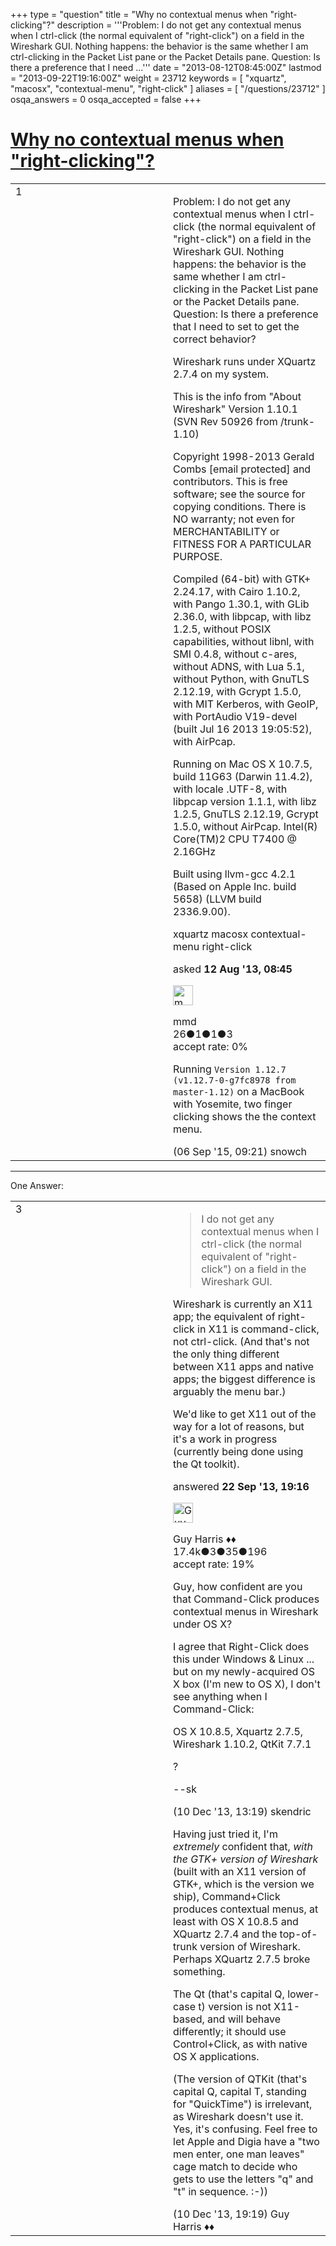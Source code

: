 +++
type = "question"
title = "Why no contextual menus when &quot;right-clicking&quot;?"
description = '''Problem: I do not get any contextual menus when I ctrl-click (the normal equivalent of &quot;right-click&quot;) on a field in the Wireshark GUI. Nothing happens: the behavior is the same whether I am ctrl-clicking in the Packet List pane or the Packet Details pane. Question: Is there a preference that I need ...'''
date = "2013-08-12T08:45:00Z"
lastmod = "2013-09-22T19:16:00Z"
weight = 23712
keywords = [ "xquartz", "macosx", "contextual-menu", "right-click" ]
aliases = [ "/questions/23712" ]
osqa_answers = 0
osqa_accepted = false
+++

<div class="headNormal">

# [Why no contextual menus when "right-clicking"?](/questions/23712/why-no-contextual-menus-when-right-clicking)

</div>

<div id="main-body">

<div id="askform">

<table id="question-table" style="width:100%;"><colgroup><col style="width: 50%" /><col style="width: 50%" /></colgroup><tbody><tr class="odd"><td style="width: 30px; vertical-align: top"><div class="vote-buttons"><div id="post-23712-score" class="post-score" title="current number of votes">1</div><div id="favorite-count" class="favorite-count"></div></div></td><td><div id="item-right"><div class="question-body"><p>Problem: I do not get any contextual menus when I ctrl-click (the normal equivalent of "right-click") on a field in the Wireshark GUI. Nothing happens: the behavior is the same whether I am ctrl-clicking in the Packet List pane or the Packet Details pane. Question: Is there a preference that I need to set to get the correct behavior?</p><p>Wireshark runs under XQuartz 2.7.4 on my system.</p><p>This is the info from "About Wireshark" Version 1.10.1 (SVN Rev 50926 from /trunk-1.10)</p><p>Copyright 1998-2013 Gerald Combs [email protected] and contributors. This is free software; see the source for copying conditions. There is NO warranty; not even for MERCHANTABILITY or FITNESS FOR A PARTICULAR PURPOSE.</p><p>Compiled (64-bit) with GTK+ 2.24.17, with Cairo 1.10.2, with Pango 1.30.1, with GLib 2.36.0, with libpcap, with libz 1.2.5, without POSIX capabilities, without libnl, with SMI 0.4.8, without c-ares, without ADNS, with Lua 5.1, without Python, with GnuTLS 2.12.19, with Gcrypt 1.5.0, with MIT Kerberos, with GeoIP, with PortAudio V19-devel (built Jul 16 2013 19:05:52), with AirPcap.</p><p>Running on Mac OS X 10.7.5, build 11G63 (Darwin 11.4.2), with locale .UTF-8, with libpcap version 1.1.1, with libz 1.2.5, GnuTLS 2.12.19, Gcrypt 1.5.0, without AirPcap. Intel(R) Core(TM)2 CPU T7400 @ 2.16GHz</p><p>Built using llvm-gcc 4.2.1 (Based on Apple Inc. build 5658) (LLVM build 2336.9.00).</p></div><div id="question-tags" class="tags-container tags">xquartz macosx contextual-menu right-click</div><div id="question-controls" class="post-controls"></div><div class="post-update-info-container"><div class="post-update-info post-update-info-user"><p>asked <strong>12 Aug '13, 08:45</strong></p><img src="https://secure.gravatar.com/avatar/6ad809c1810c299c075eb33342e62db3?s=32&amp;d=identicon&amp;r=g" class="gravatar" width="32" height="32" alt="mmd&#39;s gravatar image" /><p>mmd<br />
<span class="score" title="26 reputation points">26</span><span title="1 badges"><span class="badge1">●</span><span class="badgecount">1</span></span><span title="1 badges"><span class="silver">●</span><span class="badgecount">1</span></span><span title="3 badges"><span class="bronze">●</span><span class="badgecount">3</span></span><br />
<span class="accept_rate" title="Rate of the user&#39;s accepted answers">accept rate:</span> <span title="mmd has no accepted answers">0%</span></p></div></div><div id="comments-container-23712" class="comments-container"><span id="45645"></span><div id="comment-45645" class="comment"><div id="post-45645-score" class="comment-score"></div><div class="comment-text"><p>Running <code>Version 1.12.7 (v1.12.7-0-g7fc8978 from master-1.12)</code> on a MacBook with Yosemite, two finger clicking shows the the context menu.</p></div><div id="comment-45645-info" class="comment-info"><span class="comment-age">(06 Sep '15, 09:21)</span> snowch</div></div></div><div id="comment-tools-23712" class="comment-tools"></div><div class="clear"></div><div id="comment-23712-form-container" class="comment-form-container"></div><div class="clear"></div></div></td></tr></tbody></table>

------------------------------------------------------------------------

<div class="tabBar">

<span id="sort-top"></span>

<div class="headQuestions">

One Answer:

</div>

</div>

<span id="25089"></span>

<div id="answer-container-25089" class="answer">

<table style="width:100%;"><colgroup><col style="width: 50%" /><col style="width: 50%" /></colgroup><tbody><tr class="odd"><td style="width: 30px; vertical-align: top"><div class="vote-buttons"><div id="post-25089-score" class="post-score" title="current number of votes">3</div></div></td><td><div class="item-right"><div class="answer-body"><blockquote><p>I do not get any contextual menus when I ctrl-click (the normal equivalent of "right-click") on a field in the Wireshark GUI.</p></blockquote><p>Wireshark is currently an X11 app; the equivalent of right-click in X11 is command-click, not ctrl-click. (And that's not the only thing different between X11 apps and native apps; the biggest difference is arguably the menu bar.)</p><p>We'd like to get X11 out of the way for a lot of reasons, but it's a work in progress (currently being done using the Qt toolkit).</p></div><div class="answer-controls post-controls"></div><div class="post-update-info-container"><div class="post-update-info post-update-info-user"><p>answered <strong>22 Sep '13, 19:16</strong></p><img src="https://secure.gravatar.com/avatar/f93de7000747ab5efb5acd3034b2ebd7?s=32&amp;d=identicon&amp;r=g" class="gravatar" width="32" height="32" alt="Guy%20Harris&#39;s gravatar image" /><p>Guy Harris ♦♦<br />
<span class="score" title="17443 reputation points"><span>17.4k</span></span><span title="3 badges"><span class="badge1">●</span><span class="badgecount">3</span></span><span title="35 badges"><span class="silver">●</span><span class="badgecount">35</span></span><span title="196 badges"><span class="bronze">●</span><span class="badgecount">196</span></span><br />
<span class="accept_rate" title="Rate of the user&#39;s accepted answers">accept rate:</span> <span title="Guy Harris has 216 accepted answers">19%</span></p></div></div><div id="comments-container-25089" class="comments-container"><span id="27980"></span><div id="comment-27980" class="comment"><div id="post-27980-score" class="comment-score"></div><div class="comment-text"><p>Guy, how confident are you that Command-Click produces contextual menus in Wireshark under OS X?</p><p>I agree that Right-Click does this under Windows &amp; Linux ... but on my newly-acquired OS X box (I'm new to OS X), I don't see anything when I Command-Click:</p><p>OS X 10.8.5, Xquartz 2.7.5, Wireshark 1.10.2, QtKit 7.7.1</p><p>?</p><p>--sk</p></div><div id="comment-27980-info" class="comment-info"><span class="comment-age">(10 Dec '13, 13:19)</span> skendric</div></div><span id="27985"></span><div id="comment-27985" class="comment"><div id="post-27985-score" class="comment-score"></div><div class="comment-text"><p>Having just tried it, I'm <em>extremely</em> confident that, <em>with the GTK+ version of Wireshark</em> (built with an X11 version of GTK+, which is the version we ship), Command+Click produces contextual menus, at least with OS X 10.8.5 and XQuartz 2.7.4 and the top-of-trunk version of Wireshark. Perhaps XQuartz 2.7.5 broke something.</p><p>The Qt (that's capital Q, lower-case t) version is not X11-based, and will behave differently; it should use Control+Click, as with native OS X applications.</p><p>(The version of QTKit (that's capital Q, capital T, standing for "QuickTime") is irrelevant, as Wireshark doesn't use it. Yes, it's confusing. Feel free to let Apple and Digia have a "two men enter, one man leaves" cage match to decide who gets to use the letters "q" and "t" in sequence. :-))</p></div><div id="comment-27985-info" class="comment-info"><span class="comment-age">(10 Dec '13, 19:19)</span> Guy Harris ♦♦</div></div></div><div id="comment-tools-25089" class="comment-tools"></div><div class="clear"></div><div id="comment-25089-form-container" class="comment-form-container"></div><div class="clear"></div></div></td></tr></tbody></table>

</div>

<div class="paginator-container-left">

</div>

</div>

</div>


